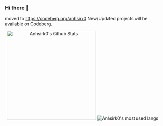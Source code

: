 ### Hi there 👋
<!--
**anhsirk0/anhsirk0** is a ✨ _special_ ✨ repository because its `README.md` (this file) appears on your GitHub profile.

Here are some ideas to get you started:

- 🔭 I’m currently working on ...
- 🌱 I’m currently learning ...
- 👯 I’m looking to collaborate on ...
- 🤔 I’m looking for help with ...
- 💬 Ask me about ...
- 📫 How to reach me: ...
- 😄 Pronouns: ...
- ⚡ Fun fact: ...
-->
moved to https://codeberg.org/anhsirk0
New/Updated projects will be available on Codeberg.

<div align="center">
  <img height=290 src="https://github-readme-stats.vercel.app/api/?username=anhsirk0&count_private=true&theme=tokyonight&showicons=true" alt="Anhsirk0's Github Stats" />
  <img src="https://github-readme-stats.vercel.app/api/top-langs/?username=anhsirk0&theme=tokyonight&exclude_repo=CS50ai-2020,CS50web-2020,django-projects" alt="Anhsirk0's most used langs" />
</div>
